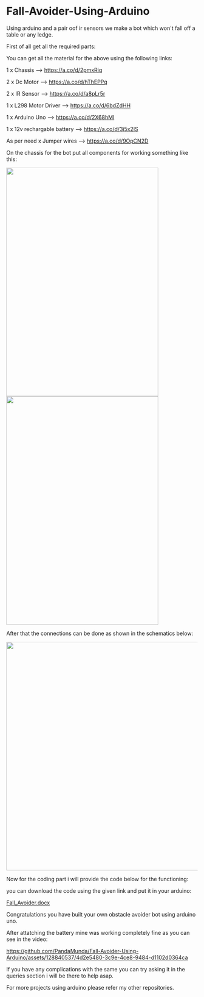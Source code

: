 # Fall-Avoider-Using-Arduino
Using arduino and a pair oof ir sensors we make a bot which won't fall off a table or any ledge.

First of all get all the required parts:

You can get all the material for the above using the following links:

1 x Chassis --> https://a.co/d/2pmxRiq

2 x Dc Motor --> https://a.co/d/hThEPPq

2 x IR Sensor --> https://a.co/d/a8pLr5r

1 x L298 Motor Driver --> https://a.co/d/6bdZdHH

1 x Arduino Uno --> https://a.co/d/2X68hMl

1 x 12v rechargable battery --> https://a.co/d/3i5x2lS

As per need x Jumper wires --> https://a.co/d/9OpCN2D

On the chassis for the bot put all components for working something like this:

<p float="left">
  <img src="https://github.com/PandaMunda/Fall-Avoider-Using-Arduino/assets/128840537/49367d84-8b91-4ce8-a76a-b2486938a935" width="400" height="600" />
  <img src="https://github.com/PandaMunda/Fall-Avoider-Using-Arduino/assets/128840537/b58a6835-a170-4521-ab14-d78331d2cd55" width="400" height="600" />
</p>

After that the connections can be done as shown in the schematics below:

<img src="https://github.com/PandaMunda/Fall-Avoider-Using-Arduino/assets/128840537/0b4be86b-4799-4d42-90b3-47a11285d5ca" width="800" height="600" />

Now for the coding part i will provide the code below for the functioning:

you can download the code using the given link and put it in your arduino:

[Fall_Avoider.docx](https://github.com/PandaMunda/Fall-Avoider-Using-Arduino/files/11488039/Fall_Avoider.docx)

Congratulations you have built your own obstacle avoider bot using arduino uno.

After attatching the battery mine was working completely fine as you can see in the video:


https://github.com/PandaMunda/Fall-Avoider-Using-Arduino/assets/128840537/4d2e5480-3c9e-4ce8-9484-d1102d0364ca


If you have any complications with the same you can try asking it in the queries section i will be there to help asap.

For more projects using arduino please refer my other repositories.
